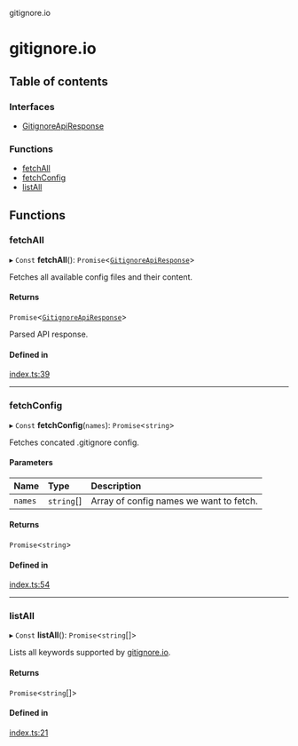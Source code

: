 gitignore.io

# gitignore.io

## Table of contents

### Interfaces

- [GitignoreApiResponse](interfaces/GitignoreApiResponse.md)

### Functions

- [fetchAll](README.md#fetchall)
- [fetchConfig](README.md#fetchconfig)
- [listAll](README.md#listall)

## Functions

### fetchAll

▸ `Const` **fetchAll**(): `Promise`<[`GitignoreApiResponse`](interfaces/GitignoreApiResponse.md)\>

Fetches all available config files and their content.

#### Returns

`Promise`<[`GitignoreApiResponse`](interfaces/GitignoreApiResponse.md)\>

Parsed API response.

#### Defined in

[index.ts:39](https://github.com/stefanjarina/gitignore.io/blob/e87a512/src/index.ts#L39)

___

### fetchConfig

▸ `Const` **fetchConfig**(`names`): `Promise`<`string`\>

Fetches concated .gitignore config.

#### Parameters

| Name | Type | Description |
| :------ | :------ | :------ |
| `names` | `string`[] | Array of config names we want to fetch. |

#### Returns

`Promise`<`string`\>

#### Defined in

[index.ts:54](https://github.com/stefanjarina/gitignore.io/blob/e87a512/src/index.ts#L54)

___

### listAll

▸ `Const` **listAll**(): `Promise`<`string`[]\>

Lists all keywords supported by [gitignore.io](https://gitignore.io).

#### Returns

`Promise`<`string`[]\>

#### Defined in

[index.ts:21](https://github.com/stefanjarina/gitignore.io/blob/e87a512/src/index.ts#L21)
